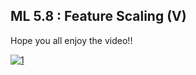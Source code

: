 ## ML 5.8 : Feature Scaling (V)
Hope you all enjoy the video!!

[![1](https://user-images.githubusercontent.com/79050917/137683287-c5341393-2fed-4068-a092-8bc47951a9ec.PNG)](https://drive.google.com/file/d/1cB_K85yUDDKz8D0IIagKJHnaquPtTsC3/view?usp=sharing)
